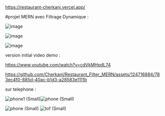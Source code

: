 
https://restaurant-cherkani.vercel.app/



#projet MERN avec Filtrage Dynamique  :


![image](https://github.com/Cherkani/Restaurant_Filter_MERN/assets/124716884/42fe54c6-5a0e-4d7f-be89-8208f16174ab)


![image](https://github.com/Cherkani/Restaurant_Filter_MERN/assets/124716884/7467e6fe-403b-4115-a3bf-f3c4a4936f9c)



![image](https://github.com/Cherkani/Restaurant_Filter_MERN/assets/124716884/4b346894-4659-4b01-a628-5fd75e5a86b5)



version initial video demo :


https://www.youtube.com/watch?v=cdVkMHpdL74

https://github.com/Cherkani/Restaurant_Filter_MERN/assets/124716884/783ec4f0-885d-40ac-b1d3-a28583e1111b

sur telephone :

![phone1 (Small)](https://github.com/Cherkani/Restaurant_Filter_MERN/assets/124716884/9e97734e-268e-442a-9f9b-36b6e1f382b3)![phone  (Small)](https://github.com/Cherkani/Restaurant_Filter_MERN/assets/124716884/88a40d5a-fc37-40b4-8c72-541e30210240)

![phone (Small)](https://github.com/Cherkani/Restaurant_Filter_MERN/assets/124716884/0bf760c8-987f-4fc5-9c08-7b9187f03e14)
![tof (Small)](https://github.com/Cherkani/Restaurant_Filter_MERN/assets/124716884/c7832916-feec-464c-90e2-d5741926bf75)
